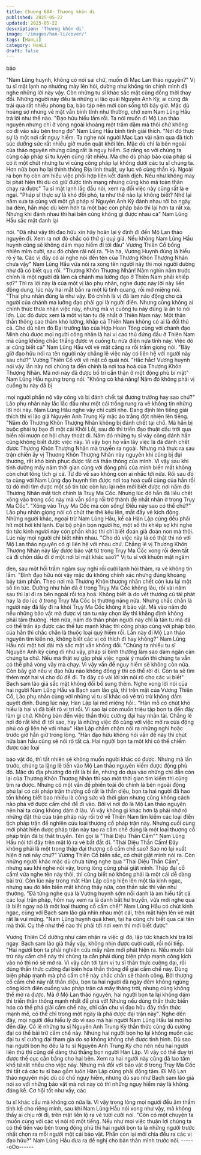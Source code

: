```yaml
---
title: Chương 684: Thương khôn di
published: 2025-05-22
updated: 2025-05-22
description: 'Thương khôn di'
image: '/images/han-li/cover/'
tags: [HanLi]
category: HanLi
draft: false
---
```


bảo

"Nam Lũng huynh, không có nói sai chứ, muốn đi Mạc Lan thảo
nguyên?" Vị tu sĩ mặt lạnh nọ nhướng mày lên hỏi, dường như
không tin chính mình đã nghe những lời này vậy.
Còn những tu sĩ khác sắc mặt cũng đồng thời thay đổi. Những
người này đều là những vị lão quái Nguyên Anh Kỳ, ai cũng đã
trải qua rất nhiều phong ba, bảo táp nên mới còn sống tới bây
giờ. Mặc dù hoảng sợ nhưng vẻ mặt vẫn bình tĩnh như thường,
chờ xem Nam Lũng Hầu trả lời như thế nào.
"Đạo hữu hiểu lầm rồi. Ta nói muốn đi Mộ Lan thảo nguyên nhưng
chỉ ở vòng ngoài khoảng một trăm dặm mà thôi chứ không có đi
vào sâu bên trong đó" Nam Lũng Hầu bình tỉnh giải thích.
"Nơi đó thực sự là một nơi rất nguy hiểm. Ta nghe nói người Mạc
Lan vài năm qua đã tích súc dưỡng sức rất nhiều giờ muốn quật
khởi lên. Mặc dù chỉ là bên ngoài của thảo nguyên nhưng cũng rất
là nguy hiểm. Sợ rằng so với chúng ta cùng cấp pháp sĩ tu luyện
cũng rất nhiều. Mà cho dù pháp bảo của pháp sĩ có ít một chút
nhưng tu vi cùng công pháp lại không dưới các tu sĩ chúng ta.
Hơn nữa bọn họ lại thinh thông Địa linh thuật, uy lực vô cùng thần
kỳ. Ngoài ra bọn họ còn am hiểu việc phối hợp liên kết đánh địch.
Nếu như không may bị phát hiện thì dù có giữ được tính mạng
nhưng cũng khó mà toàn thân chạy ra được" Tu sĩ mặt lạnh lắc
đầu nói, xem ra đối việc này cũng rất là e ngại.
"Pháp sĩ thực sự là khó đối phó, ta như thế nào lại không biết?
Nhớ lại năm xưa ta cùng với một gã pháp sĩ Nguyên Anh Kỳ đánh
nhau tới ba ngày ba đêm, hắn mặc dù kém hơn ta một bậc còn
pháp bảo thì lại hơn ta rất xa. Nhưng khi đánh nhau thì hai bên
cũng không gì được nhau cả" Nam Lũng Hầu sắc mặt đanh lại

nói.
"Đã như vậy thì đạo hữu xin hãy hoãn lại ý định đi đến Mộ Lan
thảo nguyên đi. Xem ra nơi đó chắc có thứ gì quý giá. Nếu không
Nam Lũng Hầu huynh cũng sẽ không dám mạo hiểm đi tới đâu"
Vương Thiên Cổ bổng nhiên mỉm cười, sau đó chậm rãi nói ra.
"Ha ha, Vương Huynh đúng là hiểu rõ ý ta. Các vị đây có ai nghe
nói đến tên của Thương Khôn Thượng Nhân chưa vậy" Nam Lũng
Hầu vừa nói ra xong tên người này thì mọi người dường như đã
có biết qua rồi.
"Thương Khôn Thượng Nhân! Năm nghìn năm trước chính là một
người đã làm cả chánh ma lưỡng đạo ở Thiên Nam phải khiếp
sợ?" Thì ra lời này là của một vị lão phụ nhân, nghe được này lời
này liền động dung, lúc này hai mắt bắn ra một lũ tinh quang, rồi
mở miệng nói.
"Thai phu nhân đúng là như vậy. Đó chính là vị đã làm náo động
cho cả người của chánh ma lưỡng đạo phải gọi là người điên.
Nhưng cũng không ai chính thức thừa nhận việc này, nhưng mà vị
cuồng tu này đúng là ăn to nói lớn. Lúc đó được xem là một vị tán
tu đệ nhất ở Thiên Nam này. Một thân thần thông cao thâm khó
lường, khắp cả Thiên Nam không có ai là đối thủ cả. Cho dù năm
đó Đại trưởng lão của Hợp Hoan Tông cùng với chánh đạo Minh
chủ được mọi người công nhân là hai vị cao thủ đứng đầu ở Thiên
Nam mà cũng không chắc thắng được vị cuồng tu nửa điên nửa
tỉnh này. Việc đó ai cũng biết cả" Nam Lũng Hầu với vẻ mặt căng
ra rồi trầm giọng nói.
"Bây giờ đạo hữu nói ra tên người này chẳng lẽ việc này có liên
hệ với người này sau chứ?" Vương Thiên Cổ với vẻ mặt cổ quái
nói.
"Hắc hắc! Vương huynh nói vậy lần này nơi chúng ta đến chính là
nơi toạ hoá của Thương Khôn Thượng Nhân. Mà nơi này đã được
bố trí cẩn thận ở một động phủ bí mật" Nam Lũng Hầu ngưng
trọng nói.
"Không có khả năng! Năm đó không phải vị cuồng tu này đã bị

mọi người phẩn nộ vây công và bị đánh chết tại đương trường hay
sao chứ?" Lão phụ nhân này lắc lắc đầu như một cái trống rung
ra vẻ không tin những lời nói này.
Nam Lũng Hầu nghe vậy chỉ cười nhẹ. Đang định lên tiếng giải
thích thì vị lão giả Nguyên Anh Trung Kỳ mặc áo trắng đột nhiên
lên tiếng.
"Năm đó Thương Khôn Thượng Nhân không bị đánh chết tại chổ.
Mà hắn bị buộc phải tự bạo đi một cái Khôi Lỗi, sau đó thi triển
đạo thuật dấu trời qua biển rồi mượn cơ hội chạy thoát đi. Năm đó
những tu sĩ vây công đánh hắn cũng không biết được việc này. Vì
vậy bọn họ vẫn lấy việc là đã đánh chết được Thương Khôn
Thượng Nhân mà truyền ra ngoài. Nhưng mà thực ra sau trận
chiến ấy vị Thương Khôn Thượng Nhân này nguyên khí cũng bị
đại thương, rất khó bình phục được tất cả thần thông của mình. Vì
vậy sau khi tĩnh dưỡng mấy năm thời gian cùng với động phủ của
mình biến mất không còn chút tông tích gì cả. Từ đó về sao không
còn ai nhắc tới nữa. Rồi sau đó ta cùng với Nam Lũng đạo huynh
tìm được nơi toạ hoá cuối cùng của hắn rồi từ đó mới tìm được
một số tin tức còn lưu lại nên mới biết được nơi năm đó Thương
Nhân mất tích chính là Truỵ Ma Cốc. Nhưng lúc đó hắn đã liều
chết xông vào trong cốc này mà vẫn sống rồi trở thành đệ nhất
nhân ở trong Trụy Ma Cốc".
"Xông vào Trụy Ma Cốc mà còn sống! Điều này sao có thể chứ?"
Lão phụ nhân giọng nói có chút the thé kêu lên, mắt đầy vẻ kích
động.
Những người khác, ngoại trừ Nam Lũng Hầu, kể cả Hàn Lập
cũng đều phải hít một hơi khí lạnh.
Đại bộ phận bọn người họ, một số thì khiếp sợ khi nghe tin tức
kinh người này còn phần khác thì chỉ biết đoán già đoán non mà
thôi. Lúc này mọi người chỉ biết nhìn nhau.
"Cho dù việc này là có thật thì nó với Mộ Lan thảo nguyên có gì
liên hệ với nhau chứ. Chẳng lẽ vị Thương Khôn Thượng Nhân này
lấy được bảo vật từ trong Trụy Ma Cốc xong rồi đem tất cả đi chôn
dấu đi ở một nơi bí mật khác sao?" Vị tu sĩ với khuôn mặt ngăm

đen, sau một hồi trầm ngâm suy nghĩ rồi cười lạnh hỏi thăm, ra vẻ
không tin lắm.
"Bỉnh đạo hữu nói vậy mặc dù không chính xác nhưng đúng
khoảng bảy tám phần. Theo nơi mà Thương Khôn thượng nhân
chết còn lưu lại một số tin tức. Dường như hắn đã ở trong Trụy Ma
Cốc không lâu, rồi vài năm sau thì lại đi ra bên ngoài rồi toạ hoá.
Không biết là do vết thương cũ tái phát hay là do lúc ở trong Trụy
Ma Cốc bị thương nặng nữa. Nhưng chắc chắn là người này đã
lấy đi ra khỏi Trụy Ma Cốc không ít bảo vật. Mà vào năm đó nếu
những bảo vật mà được vị tán tu này chọn lấy thì khẳng định
không phải tầm thường. Hơn nữa, năm đó thân phận người này
chỉ là tán tu mà đã có thể trấn áp được các thế lực mạnh khác thì
công pháp cùng với pháp bảo của hắn thì chắc chắn là thuộc loại
quý hiếm rồi. Lần này đi Mộ Lan thảo nguyên tìm kiến nó, không
biết các vị có thích đi hay không?" Nam Lũng Hầu nói một hơi dài
mà sắc mặt vẫn không đổi.
"Chúng ta nhiều tu sĩ Nguyên Anh kỳ cùng đi như vậy, pháp sĩ
bình thường làm sao dám ngăn cản chúng ta chứ. Nếu mà thật sự
gặp phải việc ngoài ý muốn thì chúng ta vẫn có thể phá vòng vây
mà chạy. Vì vậy vấn đề nguy hiểm sẽ không còn nữa. Còn bây
giờ nếu vị đạo hữu nào không đồng ý thì có thể rời đi. Còn ta sẽ
tìm thêm một hai vị cho đủ để đi. Ta đây có vài lời xin nói rõ cho
các vị biết" Bạch sam lão giả sắc mặt không đổi bổ sung thêm.
Nghe xong lời nói của hai người Nam Lũng Hầu và Bạch sam lão
giả, thì trên mặt của Vương Thiên Cổ, Lão phụ nhân cùng với
những vị tu sĩ khác có vẻ trù trừ không dám quyết định. Đúng lúc
này, Hàn Lập lại mở miệng hỏi:.
"Hàn mỗ có chút khó hiểu là hai vị đã biết rõ vị trí rồi. Vì sao lại
còn muốn triệu tập bọn ta đến đây làm gì chứ. Không bàn đến
việc thần thức cường đại hay nhân tài. Chẳng lẽ nơi đó rất khó đi
tới sao, hay là những việc đó cùng với việc mở ra cửa động phủ
có gì liên hệ với nhau" Hàn Lập chầm chậm nói ra những nghi
hoặc trước giờ hắn giữ trong lòng.
"Hàn đạo hữu không hỏi vần đề này thì chút nữa bản hầu cũng sẽ
nói rõ tất cả. Hai người bọn ta một khi có thể chiếm được các loại

bảo vật đó, thì tất nhiên sẽ không muốn người khác có được.
Nhưng mà lần trước, chúng ta lặng lẽ tiến vào Mộ Lan thảo
nguyên kiếm được động phủ đó. Mặc dù địa phương đó rất là bí
ẩn, nhưng do dựa vào những chỉ dẫn còn lại của Thương Khôn
Thượng Nhân thì sao một thời gian tìm kiếm thì cũng tìm ra được.
Nhưng có một vần đề phiền toái đó chính là bên ngoài động phủ
lại có cái pháp trận thượng cổ rất là thần diệu, bọn ta hai người đã
hao tốn không biết bao nhiêu là công sức và thời gian nhưng cũng
không cách nào phá vỡ được cấm chế để đi vào. Bởi vì nơi đó là
Mộ Lan thảo nguyên nên hai ta cũng không dám ở lâu. Vì vậy
không gì khác hơn là phải nhớ rõ những đặt thù của trận pháp này
rồi trở về Thiên Nam tìm kiếm các loại điển tịch pháp trận để
nghiên cứu loại thượng cổ pháp trận này. Nhưng cuối cùng mới
phát hiện được pháp trận này tạo ra cấm chế đúng là một loại
thượng cổ pháp trận đã bị thất truyền. Tên gọi là "Thái Diệu Thần
Cấm"" Nam Lũng Hầu nói tới đây trên mặt lộ ra vẻ bất đắt dĩ.
"Thái Diệu Thần Cấm! Đây không phải là một trong thập đại
thượng cổ cấm chế sao? Sao nó lại xuất hiện ở nơi này chứ?"
Vương Thiên Cổ biến sắc, có chút giật mình nói ra.
Còn những người khác mặc dù chưa từng nghe qua "Thái Diệu
Thần Cấm", nhưng sau khi nghe nói vậy, trong lòng cũng phải giật
mình.
Thập đại cổ cấm! vừa nghe tên này thôi, thì cũng biết nó không
phải là một cái dễ dàng bài trừ.
Còn lúc này trong mắt Hàn Lập cũng hiện lên một tia kinh ngạc,
nhưng sau đó liền biến mất không thấy nữa, còn thần sắc thì vẫn
như thường.
"Đã từng nghe qua là Vương huynh sớm nổi danh là am hiểu tất
cả các loại trận pháp, hôm nay xem ra là danh bất hư truyền, vừa
mới nghe qua là biết ngay nó là một loại thượng cổ cấm chế!"
Nam Lũng Hầu có chút kinh ngạc, cùng với Bạch sam lão giả nhìn
nhau một cái, trên mặt hiện lên vẻ mặt rất là vui mừng.
"Nam Lũng huynh quá khen, tại hạ cũng chỉ biết qua cái tên mà
thôi. Cụ thể như thế nào thì phải tới nơi xem thì mới biết được"

Vương Thiên Cổ dường như cảm nhận ra việc gì đó, lập tức
khách khí trả lời ngay.
Bạch sam lão giả thấy vậy, không nhịn được cười cười, rồi nói
tiếp.
"Hai người bọn ta phải nghiên cứu mấy năm mới phát hiện ra.
Nếu muốn bài trừ này cấm chế này thì chúng ta cần phải dùng
biện pháp mạnh công kích vào nó thì nó sẽ mở ra. Vì vậy cần tới
tám vị tu sĩ thần thức cường đại, rồi dùng thần thức cường đại
biến hóa thần thông để giải cấm chế này. Dùng biện pháp mạnh
mà phá cấm chế này chắc chắn sẽ thành công. Bởi thượng cổ
cấm chế này rất thần diệu, bọn ta hai người đã ngày đêm không
ngừng công kích điên cuồng vào pháp trận cả mấy tháng trời,
nhưng cũng không thể mở ra được. Mà ở Mộ Lan thảo nguyên,
hai người bọn ta lại không dám thi triển thần thông mạnh nhất để
phá vỡ! Nhưng nếu dùng thần thức biến hóa có thể phá giải cấm
chế này, chỉ cần chư vị đạo hữu đây thần thức mạnh mẽ, có thể
chỉ trong một ngày là phá được đại trận này".
Nghe đến đây, mọi người đều hiểu lý do vì sao mà hai người Nam
Lũng Hầu lại mời họ đến đây.
Có lẽ những tu sĩ Nguyên Anh Trung Kỳ thần thức cũng đủ cường
đại có thể bài trừ cấm chế này. Nhưng hai người bọn họ lại không
muốn các đại tu sĩ cường đại tham gia do sợ không khống chế
được tình hình.
Dù sao hai người bọn họ đều là tu sĩ Nguyên Anh Trung Kỳ cho
nên nếu hai người liên thủ thì cũng dể dàng thủ thắng bọn người
Hàn Lập. Vì vậy có thể duy trì được thế cục cân bằng cho hai
bên. Xem ra hai người này cũng đã lao tâm khổ tứ rất nhều cho
việc này.
Nhưng mà đối với bảo vật ở trong Trụy Ma Cốc thì tất cả các tu sĩ
bao gồm luôn Hàn Lập cũng phải động tâm.
Đi Mộ Lan thảo nguyên mặc dù có chổ nguy hiểm, nhưng dù sao
như Bạch sam lão giả nói so với những bảo vật mà nơi này có thì
những nguy hiểm này là không đáng kể. Cơ hội tốt như vầy, các

tu sĩ khác cầu mà không có nữa là.
Vì vậy trong lòng mọi người đều âm thầm tính kế cho riêng mình,
sau khi Nam Lũng Hầu nói xong như vậy, mà không thấy ai chịu
rời đi, trên mặt liền lộ ra vẻ tươi cười nói.
"Còn có một chuyện ta muốn cùng với các vị nói rõ một tiếng. Nếu
như mọi việc thuận lợi chúng ta có thể tiến vào bên trong động
phủ thì hai người bọn ta là những người trước nhất chọn ra mỗi
người một cái bảo vật. Phần còn lại mới chia đều ra các vị đạo
hữu?" Nam Lũng Hầu đưa ra đề nghị cho bản thân mình trước
nói.
------oOo------
